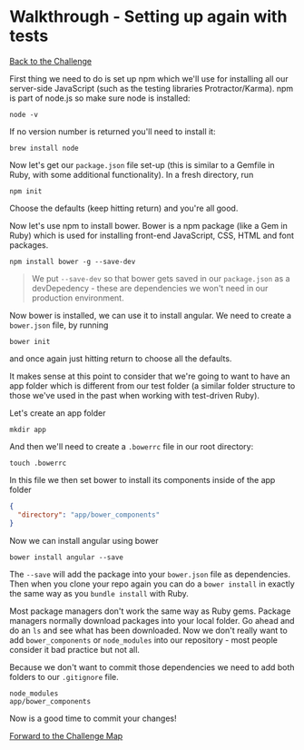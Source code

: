 # Walkthrough - Setting up again with tests

[Back to the Challenge](../08_setting_up_again_with_tests.md)

First thing we need to do is set up npm which we'll use for installing all our
server-side JavaScript (such as the testing libraries Protractor/Karma). npm is
part of node.js so make sure node is installed:

```shell
node -v
```

If no version number is returned you'll need to install it:

```shell
brew install node
```

Now let's get our `package.json` file set-up (this is similar to a Gemfile in
Ruby, with some additional functionality). In a fresh directory, run

```shell
npm init
```

Choose the defaults (keep hitting return) and you're all good.

Now let's use npm to install bower. Bower is a npm package (like a Gem in Ruby)
which is used for installing front-end JavaScript, CSS, HTML and font packages.

```shell
npm install bower -g --save-dev
```

> We put `--save-dev` so that bower gets saved in our `package.json` as a
devDepedency - these are dependencies we won't need in our production
environment.

Now bower is installed, we can use it to install angular. We need to create a
`bower.json` file, by running

```shell
bower init
```

and once again just hitting return to choose all the defaults.


It makes sense at this point to consider that we're going to want to have an app folder which is
different from our test folder (a similar folder structure to those we've used in the
past when working with test-driven Ruby).

Let's create an app folder

```shell
mkdir app
```

And then we'll need to create a `.bowerrc` file in our root directory:

```shell
touch .bowerrc
```

In this file we then set bower to install its components inside of the app
folder

```json
{
  "directory": "app/bower_components"
}
```

Now we can install angular using bower

```shell
bower install angular --save
```

The `--save` will add the package into your `bower.json` file as dependencies. Then when you clone your repo again you can do a `bower install` in exactly the same way as you `bundle install` with Ruby.

Most package managers don't work the same way as Ruby gems. Package managers normally download packages into your local folder. Go ahead and do an `ls` and see what has been downloaded. Now we don't really want to add `bower_components` or `node_modules` into our repository - most people consider it bad practice but not all.

Because we don't want to commit those dependencies we need to add both folders to our `.gitignore` file.

```shell
node_modules
app/bower_components
```

Now is a good time to commit your changes!

[Forward to the Challenge Map](../00_challenge_map.md)
